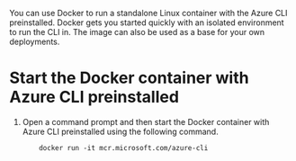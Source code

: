 You can use Docker to run a standalone Linux container with the Azure CLI preinstalled. Docker gets you started quickly with an isolated environment to run the CLI in. 
The image can also be used as a base for your own deployments.
# Start the Docker container with Azure CLI preinstalled
1. Open a command prompt and then start the Docker container with Azure CLI preinstalled using the following command.
   ```
       docker run -it mcr.microsoft.com/azure-cli
   ```
